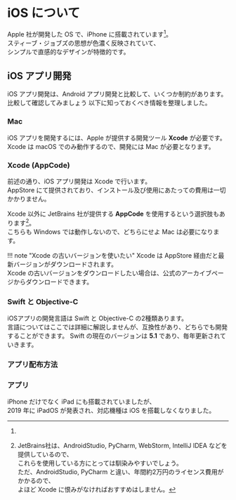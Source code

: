# iOS について

Apple 社が開発した OS で、iPhone に搭載されています[^1]。  
スティーブ・ジョブズの思想が色濃く反映されていて、  
シンプルで直感的なデザインが特徴的です。

## iOS アプリ開発

iOS アプリ開発は、Android アプリ開発と比較して、いくつか制約があります。  
比較して確認してみましょう
以下に知っておくべき情報を整理しました。

### Mac

iOS アプリを開発するには、Apple が提供する開発ツール **Xcode** が必要です。  
Xcode は macOS でのみ動作するので、開発には Mac が必要となります。

### Xcode (AppCode)

前述の通り、iOS アプリ開発は Xcode で行います。  
AppStore にて提供されており、インストール及び使用にあたっての費用は一切かかりません。

Xcode 以外に JetBrains 社が提供する **AppCode** を使用するという選択肢もあります[^2]。  
こちらも Windows では動作しないので、どちらにせよ Mac は必要になります。

!!! note "Xcode の古いバージョンを使いたい"
    Xcode は AppStore 経由だと最新バージョンがダウンロードされます。  
    Xcode の古いバージョンをダウンロードしたい場合は、公式のアーカイブページからダウンロードできます。  

### Swift と Objective-C

iOSアプリの開発言語は Swift と Objective-C の2種類あります。  
言語についてはここでは詳細に解説しませんが、互換性があり、どちらでも開発することができます。
Swift の現在のバージョンは **5.1** であり、毎年更新されていきます。

### アプリ配布方法

### アプリ

[^1]:
  iPhone だけでなく iPad にも搭載されていましたが、  
   2019 年に iPadOS が発表され、対応機種は iOS を搭載しなくなりました。

[^2]:
    JetBrains社は、AndroidStudio, PyCharm, WebStorm, IntelliJ IDEA などを提供しているので、  
    これらを使用している方にとっては馴染みやすいでしょう。  
    ただ、AndroidStudio, PyCharm と違い、年間約2万円のライセンス費用がかかるので、  
    よほど Xcode に恨みがなければおすすめはしません。

